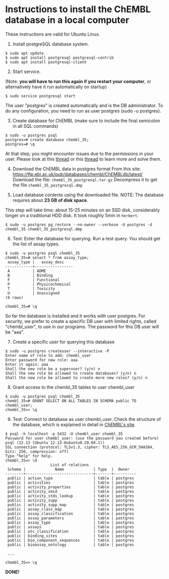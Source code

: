 # Instructions to install the ChEMBL database in a local computer

These instructions are valid for Ubuntu Linux.

1. Install postgreSQL database system.
```
$ sudo apt update
$ sudo apt install postgresql postgresql-contrib
$ sudo apt install postgresql-client
```

2. Start service.

(Note: **you will have to run this again if you restart your computer**, or alternatively have it run automatically on startup)
```
$ sudo service postgresql start
```

The user "postgres" is created automatically and is the DB administrator. To do any configuration, you need to run as user postgres (sudo -u postgres).

3. Create database for ChEMBL (make sure to include the final semicolon in all SQL commands)
```
$ sudo -u postgres psql
postgres=# create database chembl_35;
postgres=# \q
```
At that step, you might encounter issues due to the permissions in your user. Please look at this [thread](https://dba.stackexchange.com/questions/54242/cannot-start-psql-with-user-postgres-could-not-change-directory-to-home-user) or this [thread](https://www.reddit.com/r/PostgreSQL/comments/vc2nbw/ubuntukubuntu_2204_permission_denied_how_to_solve/) to learn more and solve them.

4. Download the ChEMBL data in postgres format
From this site: https://ftp.ebi.ac.uk/pub/databases/chembl/ChEMBLdb/latest/
Download the file: `chembl_35_postgresql.tar.gz`
Decompress it to get the file `chembl_35_postgresql.dmp`

5. Load database contents using the downloaded file. NOTE: The database requires about **23 GB of disk space**.

This step will take time: about 15-25 minutes on an SSD disk, considerably longer on a traditional HDD disk. It took roughly 5min in `herbert`.  
```
$ sudo -u postgres pg_restore --no-owner --verbose -U postgres -d chembl_35 chembl_35_postgresql.dmp
```

6. Test: Enter the database for querying. Run a test query. You should get the list of assay types.
```
$ sudo -u postgres psql chembl_35
chembl_35=# select * from assay_type;
 assay_type |   assay_desc    
------------+-----------------
 A          | ADME
 B          | Binding
 F          | Functional
 P          | Physicochemical
 T          | Toxicity
 U          | Unassigned
(6 rows)

chembl_35=# \q
```

So far the database is installed and it works with user postgres. For security, we prefer to create a specific DB user
with limited rights, called "chembl_user", to use in our programs. The password for this DB user
will be "aaa".

7. Create a specific user for querying this database
```
$ sudo -u postgres createuser --interactive -P
Enter name of role to add: chembl_user
Enter password for new role: aaa
Enter it again: aaa
Shall the new role be a superuser? (y/n) n
Shall the new role be allowed to create databases? (y/n) n
Shall the new role be allowed to create more new roles? (y/n) n
```

8. Grant access to the chembl_35 tables to user chembl_user
```
$ sudo -u postgres psql chembl_35
chembl_35=# GRANT SELECT ON ALL TABLES IN SCHEMA public TO chembl_user;
chembl_35=> \q
```

9. Test: Connect to database as user chembl_user. Check the structure of the database, which is explained in detail in [ChEMBL's site](https://ftp.ebi.ac.uk/pub/databases/chembl/ChEMBLdb/latest/schema_documentation.txt).
```
$ psql -h localhost -p 5432 -U chembl_user chembl_35
Password for user chembl_user: (use the password you created before)
psql (12.13 (Ubuntu 12.13-0ubuntu0.20.04.1))
SSL connection (protocol: TLSv1.3, cipher: TLS_AES_256_GCM_SHA384, bits: 256, compression: off)
Type "help" for help.
chembl_35=> \d
                    List of relations
 Schema |             Name             | Type  |  Owner   
--------+------------------------------+-------+----------
 public | action_type                  | table | postgres
 public | activities                   | table | postgres
 public | activity_properties          | table | postgres
 public | activity_smid                | table | postgres
 public | activity_stds_lookup         | table | postgres
 public | activity_supp                | table | postgres
 public | activity_supp_map            | table | postgres
 public | assay_class_map              | table | postgres
 public | assay_classification         | table | postgres
 public | assay_parameters             | table | postgres
 public | assay_type                   | table | postgres
 public | assays                       | table | postgres
 public | atc_classification           | table | postgres
 public | binding_sites                | table | postgres
 public | bio_component_sequences      | table | postgres
 public | bioassay_ontology            | table | postgres

 ...

chembl_35=> \q
```

**DONE!**

